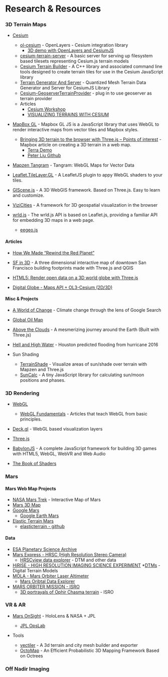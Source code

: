 # Research & Resources

### 3D Terrain Maps

* [Cesium](https://cesiumjs.org/)
  * [ol-cesium](http://openlayers.org/ol-cesium/) - OpenLayers - Cesium integration library
    * [3D demo with OpenLayers and CesiumJS](http://blog.awesomemap.tools/3d-demo-with-openlayers-and-cesium/)
  * [cesium-terrain-server](https://github.com/geo-data/cesium-terrain-server) - A basic server for serving up filesystem based tilesets representing Cesium.js terrain models
  * [Cesium Terrain Builder](https://github.com/geo-data/cesium-terrain-builder) - A C++ library and associated command line tools designed to create terrain tiles for use in the Cesium JavaScript library
  * [Terrain Generator And Server](https://github.com/Nymria/TGS) - Quantized Mesh Terrain Data Generator and Server for CesiumJS Library
  * [Cesium-GeoserverTerrainProvider](https://github.com/kaktus40/Cesium-GeoserverTerrainProvider) - plug in to use geoserver as terrain provider
  * Articles
    * [Cesium Workshop](https://cesiumjs.org/tutorials/Cesium-Workshop/)
    * [VISUALIZING TERRAINS WITH CESIUM](https://bertt.wordpress.com/2016/12/08/visualizing-terrains-with-cesium/)

* [MapBox GL](https://www.mapbox.com/mapbox-gl-js/api/) - Mapbox GL JS is a JavaScript library that uses WebGL to render interactive maps from vector tiles and Mapbox styles.
  * [Bringing 3D terrain to the browser with Three.js – Points of interest](https://blog.mapbox.com/bringing-3d-terrain-to-the-browser-with-three-js-410068138357) - Mapbox article on creating a 3D terrain in a web map.
    * [Terra Demo](https://www.mapbox.com/bites/00332/#14.3343/36.3987/-112.5366/136.4435/36)
    * [Peter Liu Github](https://github.com/peterqliu)

* [Mapzen Tangram](https://github.com/tangrams/tangram) - Tangram: WebGL Maps for Vector Data

* [Leaflet.TileLayer.GL](https://gitlab.com/IvanSanchez/Leaflet.TileLayer.GL) - A LeafletJS plugin to appy WebGL shaders to your tiles.

* [GIScene.js](https://giscience.github.io/GIScene.js/) - A 3D WebGIS framework. Based on Three.js. Easy to learn and customize.

* [ViziCities](https://github.com/UDST/vizicities) - A framework for 3D geospatial visualization in the browser

* [wrld.js](https://docs.eegeo.com/wrld.js/latest/docs/api/) - The wrld.js API is based on Leaflet.js, providing a familiar API for embedding 3D maps in a web page.
  * [eegeo.js](https://docs.eegeo.com/eegeo.js/v0.1.780/docs/api/)

#### Articles


* [How We Made “Rewind the Red Planet”](https://source.opennews.org/articles/how-we-made-rewind-red-planet/)

* [SF in 3D](http://bl.ocks.org/hopelessoptimism/e5e3bd6effd7fc1874ff) - A three dimensional interactive map of downtown San Francisco building footprints made with Three.js and QGIS

* [HTML5: Render open data on a 3D world globe with Three.js](http://www.smartjava.org/content/render-open-data-3d-world-globe-threejs)

* [Digital Globe - Maps API + OL3-Cesium (2D/3D)](https://mapsapidocs.digitalglobe.com/docs/maps-api-ol3-cesium-2d3d-viewer)

#### Misc & Projects

* [A World of Change](https://news-lab-trends-experiment.appspot.com/) - Climate change through the lens of Google Search
* [Global Oil Map](http://www.gsmlondon.ac.uk/global-oil-map/)
* [Above the Clouds](http://earth.plus360degrees.com/) - A mesmerizing journey around the Earth (Built with Three.js)
* [Hell and High Water](https://projects.propublica.org/houston/) - Houston predicted flooding from hurricane 2016

* Sun Shading
    * [TerrainShade](https://github.com/mikeskaug/TerrainShade) - Visualize areas of sun/shade over terrain with Mapzen and Three.js
    * [SunCalc](https://github.com/mourner/suncalc) - A tiny JavaScript library for calculating sun/moon positions and phases.

### 3D Rendering
  * [WebGL](https://www.khronos.org/webgl/wiki/Main_Page)
    * [WebGL Fundamentals](https://webglfundamentals.org/) - Articles that teach WebGL from basic principles.

  * [Deck.gl](https://github.com/uber/deck.gl) - WebGL based visualization layers

  * [Three.js](https://threejs.org/)
  
  * [BabylonJS](http://www.babylonjs.com/) - A complete JavaScript framework for building 3D games with HTML5, WebGL, WebVR and Web Audio

  * [The Book of Shaders](https://thebookofshaders.com/)

### Mars
#### Mars Web Map Projects

* [NASA Mars Trek](https://mars.nasa.gov/maps/explore-mars-map/fullscreen/) - Interactive Map of Mars
* [Mars 3D Map](http://mars3dmap.com/)
* [Google Mars](https://www.google.com/mars/)
    * [Google Earth Mars](https://www.google.com/earth/explore/showcase/mars.html)
* [Elastic Terrain Mars](http://elasticterrain.xyz/map/#mars)
  * [elasticterrain - github](https://github.com/buddebej/elasticterrain)

#### Data

* [ESA Planetary Science Archive](https://archives.esac.esa.int/psa)
* [Mars Express - HRSC (High Resolution Stereo Camera)](http://solarsystem.dlr.de/Missions/express/indexeng.shtml)
    * [HRSCview data explorer](http://hrscview.fu-berlin.de/cgi-bin/ion-p?page=entry2.ion) - DTM and other data
* [HiRISE - HIGH RESOLUTION IMAGING SCIENCE EXPERIMENT](https://www.uahirise.org/)
    *[DTMs](https://www.uahirise.org/dtm/) - Digital Terrain Models
* [MOLA - Mars Orbiter Laser Altimeter](https://attic.gsfc.nasa.gov/mola/)
    * [Mars Oribtal Data Explorer](http://ode.rsl.wustl.edu/mars/indextools.aspx?displaypage=molapedr)
* [MARS ORBITER MISSION - ISRO](http://www.isro.gov.in/pslv-c25-mars-orbiter-mission)
    * [3D portrayals of Ophir Chasma terrain](http://www.isro.gov.in/pslv-c25-mars-orbiter-mission/3d-portrayals-of-ophir-chasma-terrain) - ISRO

### VR & AR

* [Mars OnSight](https://www.jpl.nasa.gov/news/news.php?feature=4451) - HoloLens & NASA + JPL
    * [JPL OpsLab](https://opslab.jpl.nasa.gov/)


* Tools
    * [vectiler](http://karim.naaji.fr/projects/vectiler) - A 3d terrain and city mesh builder and exporter
    * [OctoMap](https://octomap.github.io/) - An Efficient Probabilistic 3D Mapping Framework Based on Octrees


### Off Nadir Imaging